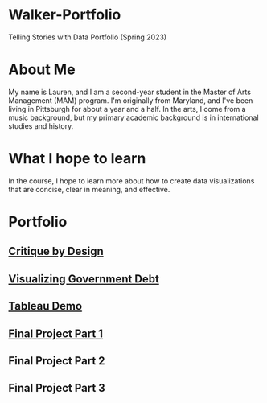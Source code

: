 # Walker-Portfolio
Telling Stories with Data Portfolio (Spring 2023)

# About Me
My name is Lauren, and I am a second-year student in the Master of Arts Management (MAM) program. I'm originally from Maryland, and I've been living in Pittsburgh for about a year and a half. In the arts, I come from a music background, but my primary academic background is in international studies and history. 

# What I hope to learn
In the course, I hope to learn more about how to create data visualizations that are concise, clear in meaning, and effective. 

# Portfolio
## [Critique by Design](/Critique.md)
## [Visualizing Government Debt](/Governmentdebt.md)
## [Tableau Demo](/Tableaudemo.md)
## [Final Project Part 1](/Final_partone.md)
## Final Project Part 2
## Final Project Part 3
